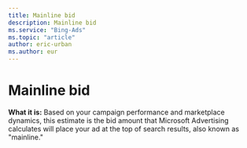 ```yaml
---
title: Mainline bid
description: Mainline bid
ms.service: "Bing-Ads"
ms.topic: "article"
author: eric-urban
ms.author: eur
---
```


# Mainline bid

**What it is:**      Based on your campaign performance and marketplace dynamics, this estimate is the bid amount that Microsoft Advertising calculates will place your ad at the top of search results, also known as "mainline."


